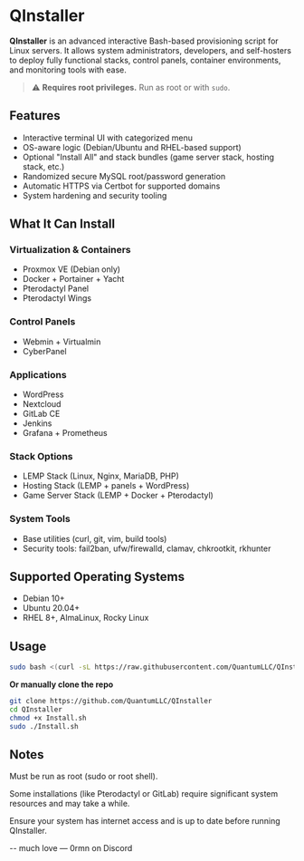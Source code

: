 # QInstaller

**QInstaller** is an advanced interactive Bash-based provisioning script for Linux servers. It allows system administrators, developers, and self-hosters to deploy fully functional stacks, control panels, container environments, and monitoring tools with ease.

> ⚠️ **Requires root privileges.** Run as root or with `sudo`.

## Features

- Interactive terminal UI with categorized menu
- OS-aware logic (Debian/Ubuntu and RHEL-based support)
- Optional "Install All" and stack bundles (game server stack, hosting stack, etc.)
- Randomized secure MySQL root/password generation
- Automatic HTTPS via Certbot for supported domains
- System hardening and security tooling

## What It Can Install

### Virtualization & Containers
- Proxmox VE (Debian only)
- Docker + Portainer + Yacht
- Pterodactyl Panel
- Pterodactyl Wings

### Control Panels
- Webmin + Virtualmin
- CyberPanel

### Applications
- WordPress
- Nextcloud
- GitLab CE
- Jenkins
- Grafana + Prometheus

### Stack Options
- LEMP Stack (Linux, Nginx, MariaDB, PHP)
- Hosting Stack (LEMP + panels + WordPress)
- Game Server Stack (LEMP + Docker + Pterodactyl)

### System Tools
- Base utilities (curl, git, vim, build tools)
- Security tools: fail2ban, ufw/firewalld, clamav, chkrootkit, rkhunter

## Supported Operating Systems

- Debian 10+
- Ubuntu 20.04+
- RHEL 8+, AlmaLinux, Rocky Linux

## Usage

```bash
sudo bash <(curl -sL https://raw.githubusercontent.com/QuantumLLC/QInstaller/main/Install.sh)
```
**Or manually clone the repo**

```bash
git clone https://github.com/QuantumLLC/QInstaller
cd QInstaller
chmod +x Install.sh
sudo ./Install.sh
```

## Notes
Must be run as root (sudo or root shell).

Some installations (like Pterodactyl or GitLab) require significant system resources and may take a while.

Ensure your system has internet access and is up to date before running QInstaller.

-- much love — 0rmn on Discord
